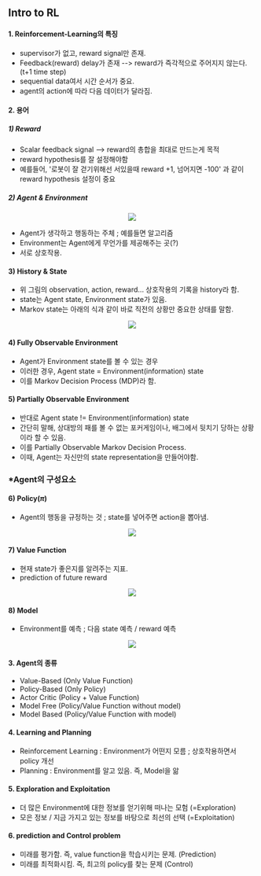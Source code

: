 ## Intro to RL

#### 1. Reinforcement-Learning의 특징
- supervisor가 없고, reward signal만 존재.
- Feedback(reward) delay가 존재 --> reward가 즉각적으로 주어지지 않는다.(t+1 time step)
- sequential data여서 시간 순서가 중요.
- agent의 action에 따라 다음 데이터가 달라짐.


#### 2. 용어
##### 1) Reward
- Scalar feedback signal --> reward의 총합을 최대로 만드는게 목적
- reward hypothesis를 잘 설정해야함
- 예를들어, '로봇이 잘 걷기위해선 서있을때 reward +1, 넘어지면 -100' 과 같이 reward hypothesis 설정이 중요

##### 2) Agent & Environment
<center><img src="/assets/RL1.PNG"></center>

- Agent가 생각하고 행동하는 주체 ; 예를들면 알고리즘
- Environment는 Agent에게 무언가를 제공해주는 곳(?)
- 서로 상호작용.

#### 3) History & State
- 위 그림의 observation, action, reward... 상호작용의 기록을 history라 함.
- state는 Agent state, Environment state가 있음.
- Markov state는 아래의 식과 같이 바로 직전의 상황만 중요한 상태를 말함.
<center><img src="/assets/markov_state.PNG"></center>


#### 4) Fully Observable Environment
- Agent가 Environment state를 볼 수 있는 경우
- 이러한 경우, Agent state = Environment(information) state
- 이를 Markov Decision Process (MDP)라 함.

#### 5) Partially Observable Environment
- 반대로 Agent state != Environment(information) state
- 간단히 말해, 상대방의 패를 볼 수 없는 포커게임이나, 배그에서 뒷치기 당하는 상황이라 할 수 있음.
- 이를 Partially Observable Markov Decision Process.
- 이때, Agent는 자신만의 state representation을 만들어야함.

### *Agent의 구성요소

#### 6) Policy($\pi$)
- Agent의 행동을 규정하는 것 ; state를 넣어주면 action을 뽑아냄.
<center><img src="/assets/policy.PNG"></center>

#### 7) Value Function
- 현재 state가 좋은지를 알려주는 지표.
- prediction of future reward
<center><img src="/assets/value_function.PNG"></center>

#### 8) Model
- Environment를 예측 ; 다음 state 예측 / reward 예측
<center><img src="/assets/model.PNG"></center>

#### 3. Agent의 종류
- Value-Based (Only Value Function)
- Policy-Based (Only Policy)
- Actor Critic (Policy + Value Function)
- Model Free (Policy/Value Function without model)
- Model Based (Policy/Value Function with model)

#### 4. Learning and Planning
- Reinforcement Learning : Environment가 어떤지 모름 ; 상호작용하면서 policy 개선
- Planning : Environment를 알고 있음. 즉, Model을 앎

#### 5. Exploration and Exploitation
- 더 많은 Environment에 대한 정보를 얻기위해 떠나는 모험 (=Exploration)
- 모은 정보 / 지금 가지고 있는 정보를 바탕으로 최선의 선택 (=Exploitation)

#### 6. prediction and Control problem
- 미래를 평가함. 즉, value function을 학습시키는 문제. (Prediction)
- 미래를 최적화시킴. 즉, 최고의 policy를 찾는 문제 (Control)
